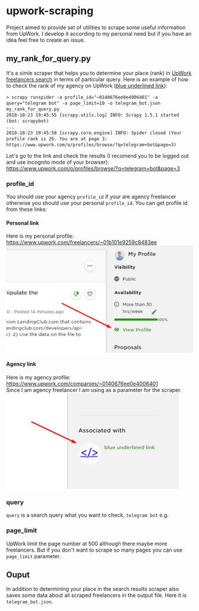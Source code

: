 # upwork-scraping
Project aimed to provide set of utilities to scrape some useful information from UpWork. I develop it according to my personal need but if you have an idea feel free to create an issue.

## my_rank_for_query.py
It's a simle scraper that helps you to determine your place (rank) in [UpWork freelancers search](https://www.upwork.com/o/profiles/browse/) in terms of particular query. Here is an example of how to check the rank of my agency on UpWork ([blue underlined link](https://www.upwork.com/companies/~0140676ee0e4006401)):

```
> scrapy runspider -a profile_id="~0140676ee0e4006401" -a query="telegram bot" -a page_limit=10 -o telegram_bot.json my_rank_for_query.py
2018-10-23 19:45:55 [scrapy.utils.log] INFO: Scrapy 1.5.1 started (bot: scrapybot)
...
2018-10-23 19:45:58 [scrapy.core.engine] INFO: Spider closed (Your profile rank is 26. You are at page 3: https://www.upwork.com/o/profiles/browse/?q=telegram+bot&page=3)
```

Let's go to the link and check the results (I recomend you to be logged out and use incognito mode of your browser): https://www.upwork.com/o/profiles/browse/?q=telegram+bot&page=3


### profile_id
You should use your agency `profile_id` if your are agency freelancer otherwise you should use your personal `profile_id`. You can get profile id from these links:

#### Personal link
Here is my personal profile: https://www.upwork.com/freelancers/~01b101e9259c8483ee  
![Personal link](/images/personal_link.png)

#### Agency link
Here is my agency profile: https://www.upwork.com/companies/~0140676ee0e4006401  
Since I am agency freelancer I am using as a parameter for the scraper.  
![Agency link](/images/agency_link.png)

### query
`query` is a search query what you want to check, `telegram bot` e.g.

### page_limit
UpWork limit the page number at 500 although there maybe more freelancers. But if you don't want to scrape so many pages you can use `page_limit` parameter.

## Ouput
In addition to determining your place in the search results scraper also saves some data about all scraped freelancers in the output file. Here it is `telegram_bot.json`.
